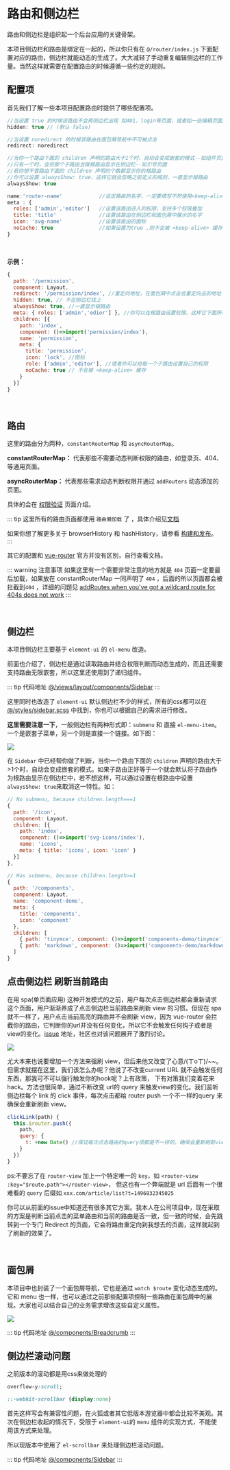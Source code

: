 # 路由和侧边栏

路由和侧边栏是组织起一个后台应用的关键骨架。

本项目侧边栏和路由是绑定在一起的，所以你只有在 `@/router/index.js` 下面配置对应的路由，侧边栏就能动态的生成了。大大减轻了手动重复编辑侧边栏的工作量。当然这样就需要在配置路由的时候遵循一些约定的规则。

## 配置项
首先我们了解一些本项目配置路由时提供了哪些配置项。

```js
//当设置 true 的时候该路由不会再侧边栏出现 如401，login等页面，或者如一些编辑页面/edit/1
hidden: true // (默认 false)

//当设置 noredirect 的时候该路由在面包屑导航中不可被点击
redirect: noredirect

//当你一个路由下面的 children 声明的路由大于1个时，自动会变成嵌套的模式--如组件页面
//只有一个时，会将那个子路由当做根路由显示在侧边栏--如引导页面
//若你想不管路由下面的 children 声明的个数都显示你的根路由
//你可以设置 alwaysShow: true，这样它就会忽略之前定义的规则，一直显示根路由
alwaysShow: true

name:'router-name'            //设定路由的名字，一定要填写不然使用<keep-alive>时会出现各种问题
meta : {
  roles: ['admin','editor']   //设置该路由进入的权限，支持多个权限叠加
  title: 'title'              //设置该路由在侧边栏和面包屑中展示的名字
  icon: 'svg-name'            //设置该路由的图标
  noCache: true               //如果设置为true ,则不会被 <keep-alive> 缓存(默认 false)
}
```

<br/>

**示例：**
```js
{
  path: '/permission',
  component: Layout,
  redirect: '/permission/index', //重定向地址，在面包屑中点击会重定向去的地址
  hidden: true, // 不在侧边栏线上
  alwaysShow: true, //一直显示根路由
  meta: { roles: ['admin','edior'] }, //你可以在根路由设置权限，这样它下面所以的子路由都继承了这个权限
  children: [{
    path: 'index',
    component: ()=>import('permission/index'),
    name: 'permission',
    meta: {
      title: 'permission',
      icon: 'lock', //图标
      role: ['admin','editor'], //或者你可以给每一个子路由设置自己的权限
      noCache: true // 不会被 <keep-alive> 缓存
    }
  }]
}
```

<br>

## 路由

这里的路由分为两种，`constantRouterMap` 和 `asyncRouterMap`。

 **constantRouterMap：** 代表那些不需要动态判断权限的路由，如登录页、404、等通用页面。

 **asyncRouterMap：** 代表那些需求动态判断权限并通过 `addRouters` 动态添加的页面。

 具体的会在 [权限验证](permission.md) 页面介绍。

::: tip
这里所有的路由页面都使用 `路由懒加载` 了 ，具体介绍见[文档](/zh/guide/advanced/lazy-loading.html)

如果你想了解更多关于 browserHistory 和 hashHistory，请参看 [构建和发布](/zh/guide/essentials/deploy.html)。
:::

其它的配置和 [vue-router](https://router.vuejs.org/zh-cn/) 官方并没有区别，自行查看文档。

::: warning 注意事项
如果这里有一个需要非常注意的地方就是 `404` 页面一定要最后加载，如果放在 constantRouterMap 一同声明了 `404` ，后面的所以页面都会被拦截到`404` ，详细的问题见 [addRoutes when you've got a wildcard route for 404s does not work](https://github.com/vuejs/vue-router/issues/1176)
:::

<br>

## 侧边栏

本项目侧边栏主要基于 `element-ui` 的 `el-menu` 改造。

前面也介绍了，侧边栏是通过读取路由并结合权限判断而动态生成的，而且还需要支持路由无限嵌套，所以这里还使用到了递归组件。

::: tip 代码地址
[@/views/layout/components/Sidebar](https://github.com/PanJiaChen/vue-element-admin/tree/master/src/views/layout/components/Sidebar)
:::

这里同时也改造了 `element-ui` 默认侧边栏不少的样式，所有的css都可以在 [@/styles/sidebar.scss](https://github.com/PanJiaChen/vue-element-admin/blob/master/src/styles/sidebar.scss) 中找到，你也可以根据自己的需求进行修改。

**这里需要注意一下**，一般侧边栏有两种形式即：`submenu` 和 直接 `el-menu-item`。 一个是嵌套子菜单，另一个则是直接一个链接。如下图：

![](https://wpimg.wallstcn.com/e94739d6-d701-45c8-8c6e-0f4bb10c3b46.png)

在 `Sidebar` 中已经帮你做了判断，当你一个路由下面的 `children` 声明的路由大于>1个时，自动会变成嵌套的模式。如果子路由正好等于一个就会默认将子路由作为根路由显示在侧边栏中，若不想这样，可以通过设置在根路由中设置`alwaysShow: true`来取消这一特性。如：
```js
// No submenu, because children.length===1
{
  path: '/icon',
  component: Layout,
  children: [{
    path: 'index',
    component: ()=>import('svg-icons/index'),
    name: 'icons',
    meta: { title: 'icons', icon: 'icon' }
  }]
},

// Has submenu, because children.length>=1
{
  path: '/components',
  component: Layout,
  name: 'component-demo',
  meta: {
    title: 'components',
    icon: 'component'
  },
  children: [
    { path: 'tinymce', component: ()=>import('components-demo/tinymce'), name: 'tinymce-demo', meta: { title: 'tinymce' }},
    { path: 'markdown', component: ()=>import('components-demo/markdown'), name: 'markdown-demo', meta: { title: 'markdown' }},
  ]
}
```

## 点击侧边栏 刷新当前路由
在用 spa(单页面应用) 这种开发模式的之前，用户每次点击侧边栏都会重新请求这个页面，用户渐渐养成了点击侧边栏当前路由来刷新 view 的习惯。但现在 spa 就不一样了，用户点击当前高亮的路由并不会刷新 view，因为 vue-router 会拦截你的路由，它判断你的url并没有任何变化，所以它不会触发任何钩子或者是view的变化。[issue](https://github.com/vuejs/vue-router/issues/296) 地址，社区也对该问题展开了激烈讨论。

![](https://wpimg.wallstcn.com/5d0b0391-ea6a-45f2-943e-aff5dbe74d12.png)

尤大本来也说要增加一个方法来强刷 view，但后来他又改变了心意/(ㄒoㄒ)/~~。但需求就摆在这里，我们该怎么办呢？他说了不改变current URL 就不会触发任何东西，那我可不可以强行触发你的hook呢？上有政策， 下有对策我们变着花来hack。方法也很简单，通过不断改变 url的 query 来触发view的变化。我们监听侧边栏每个 link 的 click 事件，每次点击都给 router push 一个不一样的query 来确保会重新刷新 view。

```js
clickLink(path) {
  this.$router.push({
    path,
    query: {
      t: +new Date() //保证每次点击路由的query项都是不一样的，确保会重新刷新view
    }
  })
}
```

ps:不要忘了在 `router-view` 加上一个特定唯一的 `key`，如 `<router-view :key="$route.path"></router-view>`，
但这也有一个弊端就是 url 后面有一个很难看的 `query` 后缀如 `xxx.com/article/list?t=1496832345025`

你可以从前面的issue中知道还有很多其它方案。我本人在公司项目中，现在采取的方案是判断当前点击的菜单路由和当前的路由是否一致，但一致的时候，会先跳转到一个专门 Redirect 的页面，它会将路由重定向到我想去的页面，这样就起到了刷新的效果了。

<br>

## 面包屑
本项目中也封装了一个面包屑导航，它也是通过 `watch $route` 变化动态生成的。它和 menu 也一样，也可以通过之前那些配置项控制一些路由在面包屑中的展现。大家也可以结合自己的业务需求增改这些自定义属性。

![](https://wpimg.wallstcn.com/4c60b3fc-febd-4e22-9150-724dcbd25a8e.gif)

::: tip 代码地址
 [@/components/Breadcrumb](https://github.com/PanJiaChen/vue-element-admin/blob/master/src/components/Breadcrumb/index.vue)
:::


## 侧边栏滚动问题
之前版本的滚动都是用css来做处理的
```css
overflow-y:scroll;

::-webkit-scrollbar {display:none}

```

首先这样写会有兼容性问题，在火狐或者其它低版本游览器中都会比较不美观。其次在侧边栏收起的情况下，受限于 `element-ui`的 `menu` 组件的实现方式，不能使用该方式来处理。

所以现版本中使用了 `el-scrollbar` 来处理侧边栏滚动问题。

::: tip 代码地址
[@/components/Sidebar](https://github.com/PanJiaChen/vue-element-admin/blob/master/src/views/layout/components/Sidebar/index.vue)
:::
